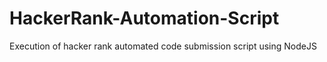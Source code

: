 # HackerRank-Automation-Script
Execution of hacker rank automated code submission script using NodeJS
